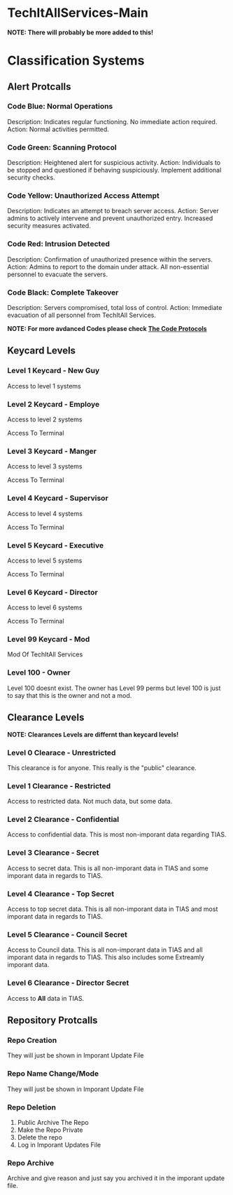 # TechItAllServices-Main

**NOTE: There will probably be more added to this!**

# Classification Systems

## Alert Protcalls
### Code Blue: Normal Operations

Description: Indicates regular functioning. No immediate action required. Action: Normal activities permitted.

### Code Green: Scanning Protocol

Description: Heightened alert for suspicious activity. Action: Individuals to be stopped and questioned if behaving suspiciously. Implement additional security checks.

### Code Yellow: Unauthorized Access Attempt

Description: Indicates an attempt to breach server access. Action: Server admins to actively intervene and prevent unauthorized entry. Increased security measures activated.

### Code Red: Intrusion Detected

Description: Confirmation of unauthorized presence within the servers. Action: Admins to report to the domain under attack. All non-essential personnel to evacuate the servers.

### Code Black: Complete Takeover

Description: Servers compromised, total loss of control. Action: Immediate evacuation of all personnel from TechItAll Services.


**NOTE: For more avdanced Codes please check [The Code Protocols](https://github.com/TechItAllServices/TechItAllServices-Main/blob/main/protocols/code_protocols.md)**


## Keycard Levels
### Level 1 Keycard - New Guy

Access to level 1 systems

### Level 2 Keycard - Employe

Access to level 2 systems

Access To Terminal

### Level 3 Keycard - Manger

Access to level 3 systems

Access To Terminal

### Level 4 Keycard - Supervisor

Access to level 4 systems

Access To Terminal

### Level 5 Keycard - Executive

Access to level 5 systems

Access To Terminal

### Level 6 Keycard - Director

Access to level 6 systems

Access To Terminal

### Level 99 Keycard - Mod

Mod Of TechItAll Services

### Level 100 - Owner

Level 100 doesnt exist. The owner has Level 99 perms but level 100 is just to say that this is the owner and not a mod.


## Clearance Levels
**NOTE: Clearances Levels are differnt than keycard levels!**

### Level 0 Clearace - Unrestricted
This clearance is for anyone. This really is the "public" clearance.

### Level 1 Clearance - Restricted
Access to restricted data. Not much data, but some data.

### Level 2 Clearance - Confidential
Access to confidential data. This is most non-imporant data regarding TIAS.

### Level 3 Clearance - Secret
Access to secret data. This is all non-imporant data in TIAS and some imporant data in regards to TIAS.

### Level 4 Clearance - Top Secret
Access to top secret data. This is all non-imporant data in TIAS and most imporant data in regards to TIAS.

### Level 5 Clearance - Council Secret
Access to Council data. This is all non-imporant data in TIAS and all imporant data in regards to TIAS. This also includes some Extreamly imporant data.

### Level 6 Clearance - Director Secret
Access to **All** data in TIAS.

## Repository Protcalls

### Repo Creation

They will just be shown in Imporant Update File

### Repo Name Change/Mode

They will just be shown in Imporant Update File

### Repo Deletion
1. Public Archive The Repo
2. Make the Repo Private
3. Delete the repo
4. Log in Imporant Updates File

### Repo Archive
Archive and give reason and just say you archived it in the imporant update file.
